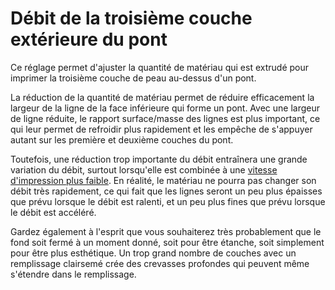 Débit de la troisième couche extérieure du pont
===

Ce réglage permet d'ajuster la quantité de matériau qui est extrudé pour imprimer la troisième couche de peau au-dessus d'un pont.

La réduction de la quantité de matériau permet de réduire efficacement la largeur de la ligne de la face inférieure qui forme un pont. Avec une largeur de ligne réduite, le rapport surface/masse des lignes est plus important, ce qui leur permet de refroidir plus rapidement et les empêche de s'appuyer autant sur les première et deuxième couches du pont.

Toutefois, une réduction trop importante du débit entraînera une grande variation du débit, surtout lorsqu'elle est combinée à une [vitesse d'impression plus faible](bridge_skin_speed_2.md). En réalité, le matériau ne pourra pas changer son débit très rapidement, ce qui fait que les lignes seront un peu plus épaisses que prévu lorsque le débit est ralenti, et un peu plus fines que prévu lorsque le débit est accéléré.

Gardez également à l'esprit que vous souhaiterez très probablement que le fond soit fermé à un moment donné, soit pour être étanche, soit simplement pour être plus esthétique. Un trop grand nombre de couches avec un remplissage clairsemé crée des crevasses profondes qui peuvent même s'étendre dans le remplissage.
